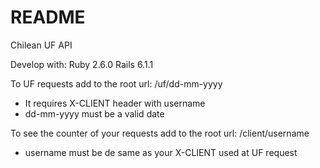 # README

Chilean UF API

Develop with:
    Ruby 2.6.0
    Rails 6.1.1

To UF requests add to the root url: /uf/dd-mm-yyyy
 * It requires X-CLIENT header with username
 * dd-mm-yyyy must be a valid date

To see the counter of your requests add to the root url: /client/username
 * username must be de same as your X-CLIENT used at UF request




